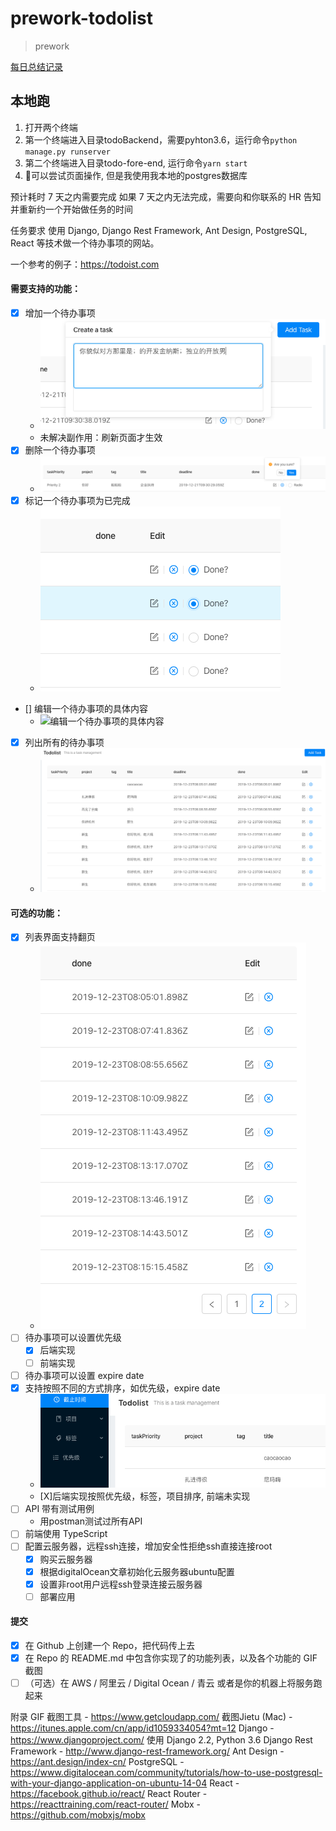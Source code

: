 # prework-todolist
> prework

[每日总结记录](./Daily-summary.md)

## 本地跑
1. 打开两个终端
2. 第一个终端进入目录todoBackend，需要pyhton3.6，运行命令`python manage.py runserver`
3. 第二个终端进入目录todo-fore-end, 运行命令`yarn start`
4. 可以尝试页面操作, 但是我使用我本地的postgres数据库

预计耗时
7 天之内需要完成
如果 7 天之内无法完成，需要向和你联系的 HR 告知并重新约一个开始做任务的时间

任务要求
使用 Django, Django Rest Framework, Ant Design, PostgreSQL, React 等技术做一个待办事项的网站。

一个参考的例子：https://todoist.com

#### 需要支持的功能：
- [X] 增加一个待办事项
    - ![增加一个待办事项](./other_source/创建一个任务.png)
    - 未解决副作用：刷新页面才生效
- [X] 删除一个待办事项
    - ![删除一个待办事项](./other_source/删除一个任务.png)
- [X] 标记一个待办事项为已完成
    - ![标记一个待办事项为已完成](./other_source/标记一个任务完成.png)
- [] 编辑一个待办事项的具体内容
    - ![编辑一个待办事项的具体内容]()
- [X] 列出所有的待办事项
    - ![列出所有的待办事项](./other_source/显示所有任务.png)

#### 可选的功能：
- [X] 列表界面支持翻页
    - ![列表界面支持翻页](./other_source/任务列表翻页.png)
- [ ] 待办事项可以设置优先级
    - [X] 后端实现
    - [ ] 前端实现
- [ ] 待办事项可以设置 expire date
- [X] 支持按照不同的方式排序，如优先级，expire date
    - ![支持按照不同的方式排序，如优先级，expire date](./other_source/根据deadline显示任务.png)
    - [X]后端实现按照优先级，标签，项目排序, 前端未实现
- [ ] API 带有测试用例
    - 用postman测试过所有API
- [ ] 前端使用 TypeScript
- [ ] 配置云服务器，远程ssh连接，增加安全性拒绝ssh直接连接root
    - [X] 购买云服务器
    - [X] 根据digitalOcean文章初始化云服务器ubuntu配置
    - [X] 设置非root用户远程ssh登录连接云服务器
    - [ ] 部署应用

#### 提交
- [X] 在 Github 上创建一个 Repo，把代码传上去
- [X] 在 Repo 的 README.md 中包含你实现了的功能列表，以及各个功能的 GIF 截图
- [ ] （可选）在 AWS / 阿里云 / Digital Ocean / 青云 或者是你的机器上将服务跑起来

附录
GIF 截图工具 - https://www.getcloudapp.com/
截图Jietu (Mac) - https://itunes.apple.com/cn/app/id1059334054?mt=12
Django - https://www.djangoproject.com/ 使用 Django 2.2, Python 3.6
Django Rest Framework - http://www.django-rest-framework.org/
Ant Design - https://ant.design/index-cn/
PostgreSQL - https://www.digitalocean.com/community/tutorials/how-to-use-postgresql-with-your-django-application-on-ubuntu-14-04
React - https://facebook.github.io/react/
React Router - https://reacttraining.com/react-router/
Mobx - https://github.com/mobxjs/mobx
